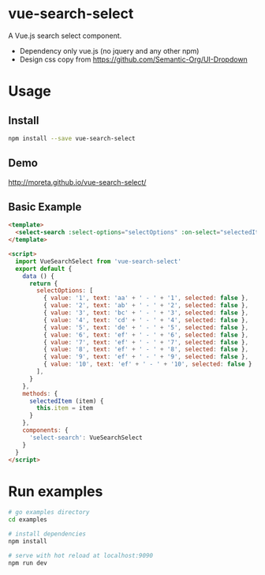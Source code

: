 # vue-search-select

A Vue.js search select component.

+ Dependency only vue.js (no jquery and any other npm)
+ Design css copy from <https://github.com/Semantic-Org/UI-Dropdown>

# Usage

## Install

```bash
npm install --save vue-search-select
```

## Demo

<http://moreta.github.io/vue-search-select/>

## Basic Example

```html
<template>
  <select-search :select-options="selectOptions" :on-select="selectedItem" :reset-trigger-value="searchText"></select-search>
</template>

<script>
  import VueSearchSelect from 'vue-search-select'
  export default {
    data () {
      return {
        selectOptions: [
          { value: '1', text: 'aa' + ' - ' + '1', selected: false },
          { value: '2', text: 'ab' + ' - ' + '2', selected: false },
          { value: '3', text: 'bc' + ' - ' + '3', selected: false },
          { value: '4', text: 'cd' + ' - ' + '4', selected: false },
          { value: '5', text: 'de' + ' - ' + '5', selected: false },
          { value: '6', text: 'ef' + ' - ' + '6', selected: false },
          { value: '7', text: 'ef' + ' - ' + '7', selected: false },
          { value: '8', text: 'ef' + ' - ' + '8', selected: false },
          { value: '9', text: 'ef' + ' - ' + '9', selected: false },
          { value: '10', text: 'ef' + ' - ' + '10', selected: false }
        ],
      }
    },
    methods: {
      selectedItem (item) {
        this.item = item
      }
    },
    components: {
      'select-search': VueSearchSelect
    }
  }
</script>

```


# Run examples

```bash
# go examples directory
cd examples

# install dependencies
npm install

# serve with hot reload at localhost:9090
npm run dev
```
